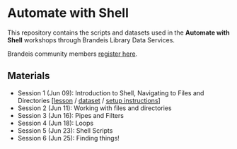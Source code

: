 # Automate with Shell

This repository contains the scripts and datasets used in the **Automate with Shell** workshops through Brandeis Library Data Services.

Brandeis community members [register here](https://calendar.library.brandeis.edu/calendar/workshops/shell2020).

## Materials
- Session 1 (Jun 09):  Introduction to Shell, Navigating to Files and Directories [[lesson](https://github.com/DeisData/unix-shell/blob/master/session-1.md) / [dataset](https://github.com/DeisData/unix-shell/blob/master/data-shell.zip) / [setup instructions](http://swcarpentry.github.io/shell-novice/setup.html)]
- Session 2 (Jun 11):  Working with files and directories
- Session 3 (Jun 16):  Pipes and Filters
- Session 4 (Jun 18):  Loops
- Session 5 (Jun 23):  Shell Scripts
- Session 6 (Jun 25):  Finding things!

